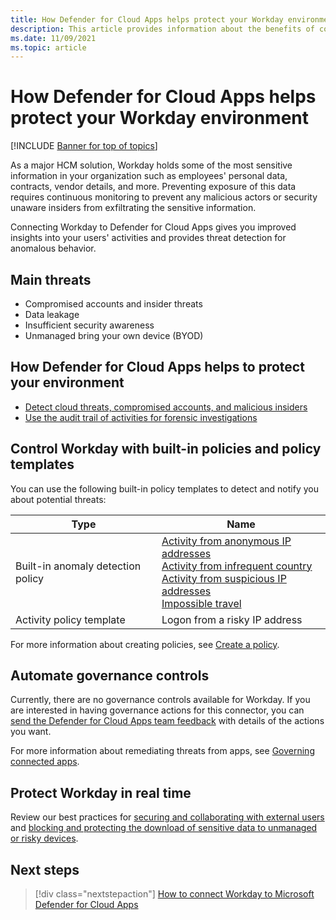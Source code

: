 ```yaml
---
title: How Defender for Cloud Apps helps protect your Workday environment
description: This article provides information about the benefits of connecting your Workday app to Defender for Cloud Apps using the API connector for visibility and control over use.
ms.date: 11/09/2021
ms.topic: article
---
```

# How Defender for Cloud Apps helps protect your Workday environment

[!INCLUDE [Banner for top of topics](includes/banner.md)]

As a major HCM solution, Workday holds some of the most sensitive information in your organization such as employees' personal data, contracts, vendor details, and more. Preventing exposure of this data requires continuous monitoring to prevent any malicious actors or security unaware insiders from exfiltrating the sensitive information.

Connecting Workday to Defender for Cloud Apps gives you improved insights into your users' activities and provides threat detection for anomalous behavior.

## Main threats

- Compromised accounts and insider threats
- Data leakage
- Insufficient security awareness
- Unmanaged bring your own device (BYOD)

## How Defender for Cloud Apps helps to protect your environment

- [Detect cloud threats, compromised accounts, and malicious insiders](best-practices.md#detect-cloud-threats-compromised-accounts-malicious-insiders-and-ransomware)
- [Use the audit trail of activities for forensic investigations](best-practices.md#use-the-audit-trail-of-activities-for-forensic-investigations)

## Control Workday with built-in policies and policy templates

You can use the following built-in policy templates to detect and notify you about potential threats:

| Type | Name |
| ---- | ---- |
| Built-in anomaly detection policy | [Activity from anonymous IP addresses](anomaly-detection-policy.md#activity-from-anonymous-ip-addresses)<br />[Activity from infrequent country](anomaly-detection-policy.md#activity-from-infrequent-country)<br />[Activity from suspicious IP addresses](anomaly-detection-policy.md#activity-from-suspicious-ip-addresses)<br />[Impossible travel](anomaly-detection-policy.md#impossible-travel) |
| Activity policy template | Logon from a risky IP address |

For more information about creating policies, see [Create a policy](control-cloud-apps-with-policies.md#create-a-policy).

## Automate governance controls

Currently, there are no governance controls available for Workday. If you are interested in having governance actions for this connector, you can [send the Defender for Cloud Apps team feedback](support-and-ts.md#feedback) with details of the actions you want.

For more information about remediating threats from apps, see [Governing connected apps](governance-actions.md).

## Protect Workday in real time

Review our best practices for [securing and collaborating with external users](best-practices.md#secure-collaboration-with-external-users-by-enforcing-real-time-session-controls) and [blocking and protecting the download of sensitive data to unmanaged or risky devices](best-practices.md#block-and-protect-download-of-sensitive-data-to-unmanaged-or-risky-devices).

## Next steps

> [!div class="nextstepaction"]
> [How to connect Workday to Microsoft Defender for Cloud Apps](connect-workday-to-microsoft-cloud-app-security.md)
